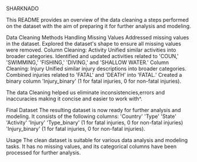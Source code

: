 SHARKNADO

This README provides an overview of the data cleaning a steps performed on the dataset with the aim of preparing it for further analysis and modeling.


Data Cleaning Methods
Handling Missing Values
  Addressed missing values in the dataset.
  Explored the dataset's shape to ensure all missing values were removed.
Column Cleaning: Activity
  Unified similar activities into broader categories.
  Identified and updated activities related to 'COUN,' 'SWIMMING,' 'FISHING,' 'DIVING,' and 'SHALLOW WATER.'
Column Cleaning: Injury
  Unified similar injury descriptions into broader categories.
  Combined injuries related to 'FATAL' and 'DEATH' into 'FATAL.'
  Created a binary column 'Injury_binary' (1 for fatal injuries, 0 for non-fatal injuries).

The data Cleaning helped us eliminate inconsistencies,errors and inaccuracies making it concise and easier to work with^.


Final Dataset
The resulting dataset is now ready for further analysis and modeling. It consists of the following columns:
 'Country'
 'Type'
 'State'
 'Activity'
 'Injury'
 'Type_binary' (1 for fatal injuries, 0 for non-fatal injuries)
 'Injury_binary' (1 for fatal injuries, 0 for non-fatal injuries).


Usage
The clean dataset is suitable for various data analysis and modeling tasks. It has no missing values, and its categorical columns have been processed for further analysis.

